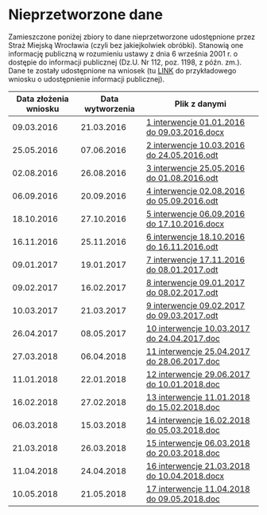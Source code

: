 # Nieprzetworzone dane

Zamieszczone poniżej zbiory to dane nieprzetworzone udostępnione przez Straż Miejską Wrocławia (czyli bez jakiejkolwiek obróbki). Stanowią one informację publiczną w rozumieniu ustawy z dnia 6 września 2001 r. o dostępie do informacji publicznej (Dz.U. Nr 112, poz. 1198, z późn. zm.). Dane te zostały udostępnione na wniosek (tu [LINK](wniosek_zgloszenia.txt) do przykładowego wniosku o udostępnienie informacji publicznej).

|Data złożenia wniosku|Data wytworzenia|Plik z danymi  |
| -------------- | -------------- | ------------- |
|09.03.2016|21.03.2016|[1 interwencje 01.01.2016 do 09.03.2016.docx](/rawData/1%20interwencje%2001.01.2016%20do%2009.03.2016.docx "KA.0214.8.2016.SC")|
|25.05.2016|07.06.2016|[2 interwencje 10.03.2016 do 24.05.2016.odt](/rawData/2%20interwencje%2010.03.2016%20do%2024.05.2016.odt "KA.0214.16.2016.SC")|
|02.08.2016|26.08.2016|[3 interwencje 25.05.2016 do 01.08.2016.odt](/rawData/2%20interwencje%2010.03.2016%20do%2024.05.2016.odt "KA.014.19.2016.SC")|
|06.09.2016|20.09.2016|[4 interwencje 02.08.2016 do 05.09.2016.odt](/rawData/4%20interwencje%2002.08.2016%20do%2005.09.2016.odt "KA.0214.21.2016.SC")|
|18.10.2016|27.10.2016|[5 interwencje 06.09.2016 do 17.10.2016.docx](/rawData/5%20interwencje%2006.09.2016%20do%2017.10.2016.docx "KA.0214.24.2016.SC")|
|16.11.2016|25.11.2016|[6 interwencje 18.10.2016 do 16.11.2016.odt](/rawData/6%20interwencje%2018.10.2016%20do%2016.11.2016.odt "KA.0214.27.2016.SC")|
|09.01.2017|19.01.2017|[7 interwencje 17.11.2016 do 08.01.2017.odt](/rawData/7%20interwencje%2017.11.2016%20do%2008.01.2017.odt "KA.0214.2.2017.SC")|
|09.02.2017|16.02.2017|[8 interwencje 09.01.2017 do 08.02.2017.odt](/rawData/8%20interwencje%2009.01.2017%20do%2008.02.2017.odt "KA.0214.6.2017.SC")|
|10.03.2017|21.03.2017|[9 interwencje 09.02.2017 do 09.03.2017.odt](/rawData/9%20interwencje%2009.02.2017%20do%2009.03.2017.odt "KA.0214.9.2017.SC")|
|26.04.2017|08.05.2017|[10 interwencje 10.03.2017 do 24.04.2017.doc](/rawData/10%20interwencje%2010.03.2017%20do%2024.04.2017.doc "KA.0214.2017.SC")|
|27.03.2018|06.04.2018|[11 interwencje 25.04.2017 do 28.06.2017.doc](/rawData/11%20interwencje%2025.04.2017%20do%2028.06.2017.doc "KI.0214.16.2018.SC")|
|11.01.2018|22.01.2018|[12 interwencje 29.06.2017 do 10.01.2018.doc](/rawData/12%20interwencje%2029.06.2017%20do%2010.01.2018.doc "KI.0214.1.2018.SC")|
|16.02.2018|27.02.2018|[13 interwencje 11.01.2018 do 15.02.2018.doc](/rawData/13%20interwencje%2011.01.2018%20do%2015.02.2018.doc "KI.0214.4.2018.SC")|
|06.03.2018|15.03.2018|[14 interwencje 16.02.2018 do 05.03.2018.doc](/rawData/14%20interwencje%2016.02.2018%20do%2005.03.2018.doc "KI.0214.6.2018.SC")|
|21.03.2018|26.03.2018|[15 interwencje 06.03.2018 do 20.03.2018.doc](/rawData/14%20interwencje%2016.02.2018%20do%2005.03.2018.doc "KI.0214.12.2018.SC")|
|11.04.2018|24.04.2018|[16 interwencje 21.03.2018 do 10.04.2018.docx](/rawData/16%20interwencje%2021.03.2018%20do%2010.04.2018.docx "KI.0214.19.2018.SC")|
|10.05.2018|21.05.2018|[17 interwencje 11.04.2018 do 09.05.2018.doc](/rawData/17%20interwencje%2011.04.2018%20do%2009.05.2018.doc "KI.0214.25.2018.SC")|
